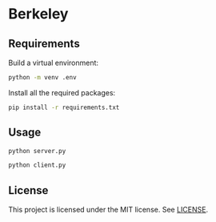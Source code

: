 # Berkeley

## Requirements

Build a virtual environment:

```bash
python -m venv .env
```

Install all the required packages:

```bash
pip install -r requirements.txt
```

## Usage

```bash
python server.py
```

```bash
python client.py
```

## License

This project is licensed under the MIT license. See [LICENSE](LICENSE).
